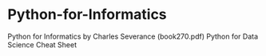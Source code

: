 # Python-for-Informatics
Python for Informatics by Charles Severance (book270.pdf)
Python for Data Science Cheat Sheet 
